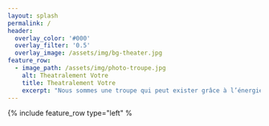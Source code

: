 ```yaml
---
layout: splash
permalink: /
header:
  overlay_color: '#000'
  overlay_filter: '0.5'
  overlay_image: /assets/img/bg-theater.jpg
feature_row:
  - image_path: /assets/img/photo-troupe.jpg
    alt: Theatralement Votre
    title: Theatralement Votre
    excerpt: "Nous sommes une troupe qui peut exister grâce à l’énergie d’une fidèle équipe de bénévoles qui se retrouve aussi pour participer au Carnaval d’Évian, aux Escales Gourmandes ou au Marchés Nocturnes...<br /> Une troupe théâtrale ne se limite pas au comédiens, il y a de la place pour des costumiers, des décorateurs ou des techniciens sons et lumières… et évidement on peut décliner tous ces rôles au féminin\_!<br /> Les jeunes peuvent nous rejoindre en autonomie dès 16 ans. Nous ne donnons pas de cours, nous sommes tous des amateurs avec plus ou moins d’expérience!<br />\n## Tantôt comédiens, tantôt techniciens mais toujours passionnés !\n * Frédéric Duclos: President et comédien\n * Nicole Robain: Secretaire et metteuse en scène  \n * José Robain: Technicien et comédien  \n * Anne-Sophie Morel: Comédienne  \n * Stéphane Morel: Comédien  \n * Philippe Charpy: Comédien  \n * Marie-Cécile Raoulx: Comédienne  \n * Yesdy Viguier-Just: Comédienne  \n * Christina Da Silva: Comédienne  \n * Gisèle Martin: Comédienne  \n * Sylvie: Comédienne  \n * Marc Perez: Technicien\n\n## Merci aux \"mac gyvers féminins et masculins\" sans qui rien ne serait possible ! Magali Perez, Fred Charpy, Nathalie Schelsohn, Guillaume Viguier-Just, Jean-Marc\n"
---
```

{% include feature_row type="left" %
